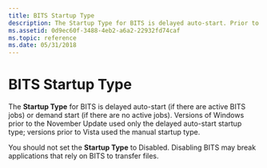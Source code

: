 ```yaml
---
title: BITS Startup Type
description: The Startup Type for BITS is delayed auto-start. Prior to Windows Vista   The Startup Type for BITS is Manual. When a BITS job is created, the Startup Type changes to Automatic. The Startup Type returns to Manual when all jobs are complete or canceled.
ms.assetid: 0d9ec60f-3488-4eb2-a6a2-22932fd74caf
ms.topic: reference
ms.date: 05/31/2018
---
```


# BITS Startup Type

The **Startup Type** for BITS is delayed auto-start (if there are active BITS jobs) or demand start (if there are no active jobs). Versions of Windows prior to the November Update used only the delayed auto-start startup type; versions prior to Vista used the manual startup type.

You should not set the **Startup Type** to Disabled. Disabling BITS may break applications that rely on BITS to transfer files.

 

 




